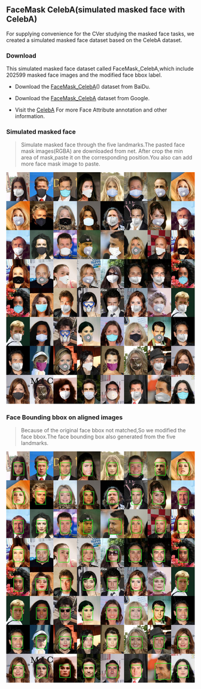 ## FaceMask CelebA(simulated masked face with CelebA)
For supplying convenience for the CVer studying the masked face tasks,
we created a simulated masked face dataset based on the CelebA dataset.
### Download
This simulated masked face dataset called FaceMask_CelebA,which include 202599 masked face images and the
modified face bbox label. 

   - Download the [FaceMask_CelebA]()() dataset from BaiDu.

   - Download the [FaceMask_CelebA]() dataset from Google.

   - Visit the [CelebA](http://mmlab.ie.cuhk.edu.hk/projects/CelebA.html) For more Face Attribute annotation and other information. 
### Simulated masked face
>Simulate masked face through the five landmarks.The pasted face mask images(RGBA) are downloaded from net.
>After crop the min area of mask,paste it on the corresponding position.You also can add more face mask image to paste.  

![simulated mask face](mask.jpg )
### Face Bounding bbox on aligned images
>Because of the original face bbox not matched,So we modified the face bbox.The face bounding box also generated from the five landmarks. 

![modified bbox](bbox.jpg )